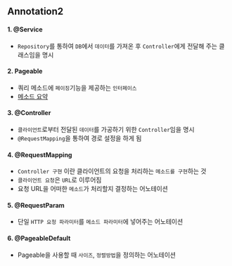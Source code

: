 ## Annotation2
#### 1. @Service
- `Repository`를 통하여 `DB`에서 `데이터`를 가져온 후 `Controller`에게 전달해 주는 클래스임을 명시

#### 2. Pageable
- 쿼리 메소드에 `페이징`기능을 제공하는 `인터페이스`
- [메소드 요약](https://docs.spring.io/spring-data/commons/docs/current/api/org/springframework/data/domain/Pageable.html)

#### 3. @Controller
- `클라이언트`로부터 전달된 `데이터`를 가공하기 위한 `Controller`임을 명시
- `@RequestMapping`을 통하여 경로 설정을 하게 됨

#### 4. @RequestMapping
- `Controller 구현` 이란 클라이언트의 요청을 처리하는 `메소드를 구현`하는 것
- `클라이언트 요청`은 `URL`로 이루어짐
- 요청 URL을 어떠한 `메소드`가 처리할지 결정하는 어노테이션

#### 5. @RequestParam
- 단일 `HTTP 요청 파라미터`를 `메소드 파라미터`에 넣어주는 어노테이션

#### 6. @PageableDefault
- Pageable을 사용할 때 `사이즈`, `정렬방법`을 정의하는 어노테이션
